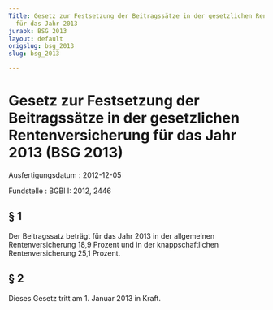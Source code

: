 ```yaml
---
Title: Gesetz zur Festsetzung der Beitragssätze in der gesetzlichen Rentenversicherung
  für das Jahr 2013
jurabk: BSG 2013
layout: default
origslug: bsg_2013
slug: bsg_2013

---
```


# Gesetz zur Festsetzung der Beitragssätze in der gesetzlichen Rentenversicherung für das Jahr 2013 (BSG 2013)

Ausfertigungsdatum
:   2012-12-05

Fundstelle
:   BGBl I: 2012, 2446


## § 1

Der Beitragssatz beträgt für das Jahr 2013 in der allgemeinen Rentenversicherung 18,9 Prozent und in der knappschaftlichen Rentenversicherung 25,1 Prozent.


## § 2

Dieses Gesetz tritt am 1. Januar 2013 in Kraft.

